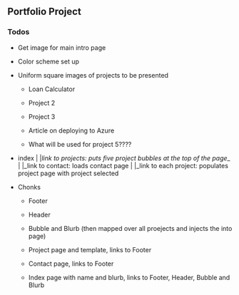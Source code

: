 ## Portfolio Project

### Todos

* Get image for main intro page

* Color scheme set up

* Uniform square images of projects to be presented

    * Loan Calculator

    * Project 2

    * Project 3

    * Article on deploying to Azure

    * What will be used for project 5????

* index
    |
    |_link to projects: puts five project bubbles at the top of the page__
    |
    |_link to contact: loads contact page
    |
    |_link to each project: populates project page with project selected

* Chonks

    * Footer
    
    * Header

    * Bubble and Blurb (then mapped over all proejects and injects the into page)

    * Project page and template, links to Footer

    * Contact page, links to Footer

    * Index page with name and blurb, links to Footer, Header, Bubble and Blurb
